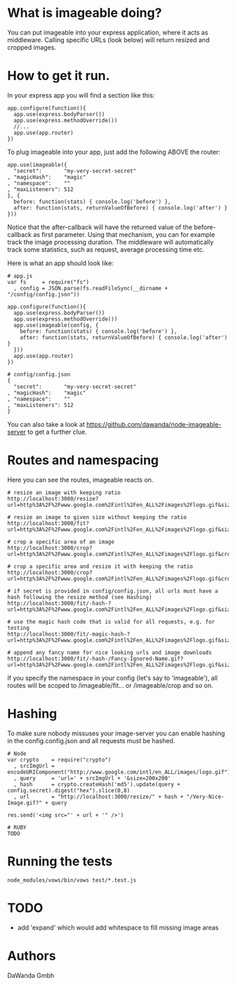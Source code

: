 # What is imageable doing?

You can put imageable into your express application, where it acts as middleware.
Calling specific URLs (look below) will return resized and cropped images. 

# How to get it run.

In your express app you will find a section like this:

    app.configure(function(){
      app.use(express.bodyParser())
      app.use(express.methodOverride())
      //...
      app.use(app.router)
    })

To plug imageable into your app, just add the following ABOVE the router:

    app.use(imageable({
      "secret":       "my-very-secret-secret"
    , "magicHash":    "magic"
    , "namespace":    ""
    , "maxListeners": 512
    }, {
      before: function(stats) { console.log('before') },
      after: function(stats, returnValueOfBefore) { console.log('after') }
    }))

Notice that the after-callback will have the returned value of the before-callback as
first parameter. Using that mechanism, you can for example track the image processing
duration. The middleware will automatically track some statistics, such as request,
average processing time etc.

Here is what an app should look like:

    # app.js
    var fs     = require("fs")
      , config = JSON.parse(fs.readFileSync(__dirname + "/config/config.json"))
    
    app.configure(function(){
      app.use(express.bodyParser())
      app.use(express.methodOverride())
      app.use(imageable(config, {
        before: function(stats) { console.log('before') },
        after: function(stats, returnValueOfBefore) { console.log('after') }
      }))
      app.use(app.router)
    })

    # config/config.json
    {
      "secret":       "my-very-secret-secret"
    , "magicHash":    "magic"
    , "namespace":    ""
    , "maxListeners": 512
    }

You can also take a look at https://github.com/dawanda/node-imageable-server to get a further clue.

# Routes and namespacing

Here you can see the routes, imageable reacts on.

    # resize an image with keeping ratio
    http://localhost:3000/resize?url=http%3A%2F%2Fwww.google.com%2Fintl%2Fen_ALL%2Fimages%2Flogo.gif&size=200x200

    # resize an image to given size without keeping the ratio
    http://localhost:3000/fit?url=http%3A%2F%2Fwww.google.com%2Fintl%2Fen_ALL%2Fimages%2Flogo.gif&size=200x200

    # crop a specific area of an image
    http://localhost:3000/crop?url=http%3A%2F%2Fwww.google.com%2Fintl%2Fen_ALL%2Fimages%2Flogo.gif&crop=200x200%2B20%2B40

    # crop a specific area and resize it with keeping the ratio
    http://localhost:3000/crop?url=http%3A%2F%2Fwww.google.com%2Fintl%2Fen_ALL%2Fimages%2Flogo.gif&crop=200x200%2B20%2B40&size=100x50

    # if secret is provided in config/config.json, all urls must have a hash following the resize method (see Hashing)
    http://localhost:3000/fit/-hash-?url=http%3A%2F%2Fwww.google.com%2Fintl%2Fen_ALL%2Fimages%2Flogo.gif&size=200x200

    # use the magic hash code that is valid for all requests, e.g. for testing
    http://localhost:3000/fit/-magic-hash-?url=http%3A%2F%2Fwww.google.com%2Fintl%2Fen_ALL%2Fimages%2Flogo.gif&size=200x200

    # append any fancy name for nice looking urls and image downloads
    http://localhost:3000/fit/-hash-/Fancy-Ignored-Name.gif?url=http%3A%2F%2Fwww.google.com%2Fintl%2Fen_ALL%2Fimages%2Flogo.gif&size=200x200

If you specify the namespace in your config (let's say to 'imageable'), all routes will be scoped to /imageable/fit... or /imageable/crop and so on.

# Hashing
To make sure nobody missuses your image-server you can enable hashing in the config.config.json and all requests must be hashed.

    # Node
    var crypto    = require("crypto")
      , srcImgUrl = encodeURIComponent("http://www.google.com/intl/en_ALL/images/logo.gif")
      , query     = 'url=' + srcImgUrl + '&size=200x200'
      , hash      = crypto.createHash('md5').update(query + config.secret).digest("hex").slice(0,8)
      , url       = "http://localhost:3000/resize/" + hash + "/Very-Nice-Image.gif?" + query
    
    res.send('<img src="' + url + '" />')

    # RUBY
    TODO

# Running the tests
    
    node_modules/vows/bin/vows test/*.test.js

# TODO

 - add 'expand' which would add whitespace to fill missing image areas

# Authors

DaWanda Gmbh